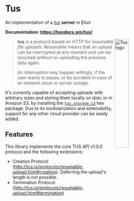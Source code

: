 # Tus

An implementation of a *[tus](https://tus.io/)* **server** in Elixir

**Documentation: https://hexdocs.pm/tus/**

<img alt="Tus logo" src="https://github.com/tus/tus.io/blob/master/assets/img/tus1.png?raw=true" width="30%" align="right" />

> **tus** is a protocol based on HTTP for *resumable file uploads*. Resumable
> means that an upload can be interrupted at any moment and can be resumed without
> re-uploading the previous data again.
>
> An interruption may happen willingly, if the user wants to pause,
> or by accident in case of an network issue or server outage.

It's currently capable of accepting uploads with arbitrary sizes and storing them locally
on disk; or in Amazon S3, by installing the [`tus_storage_s3`](https://hex.pm/packages/tus_storage_s3) hex package.
Due to its modularization and extensibility, support for any other cloud provider can be easily added.

## Features

This library implements the core TUS API v1.0.0 protocol and the following extensions:

- Creation Protocol (http://tus.io/protocols/resumable-upload.html#creation). Deferring the upload's length is not possible.
- Termination Protocol (http://tus.io/protocols/resumable-upload.html#termination)


